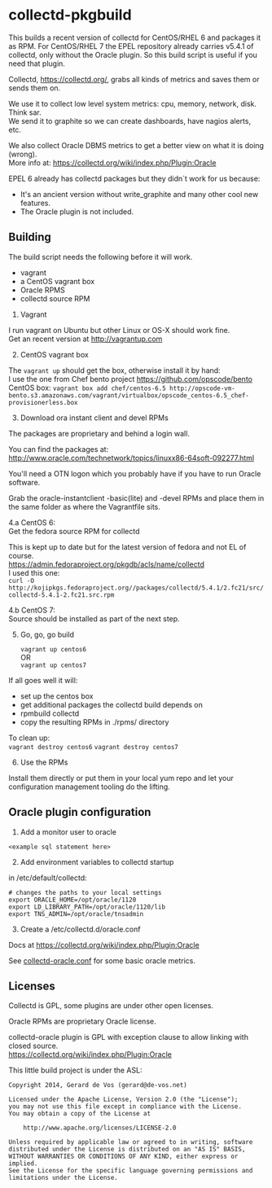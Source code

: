 collectd-pkgbuild
=================

This builds a recent version of collectd for CentOS/RHEL 6 and packages it as RPM. 
For CentOS/RHEL 7 the EPEL repository already carries v5.4.1 of collectd, only without
the Oracle plugin. So this build script is useful if you need that plugin.

Collectd, https://collectd.org/, grabs all kinds of metrics and saves them or sends them on.

We use it to collect low level system metrics: cpu, memory, network, disk. Think sar.  
We send it to graphite so we can create dashboards, have nagios alerts, etc.

We also collect Oracle DBMS metrics to get a better view on what it is doing (wrong).  
More info at: https://collectd.org/wiki/index.php/Plugin:Oracle

EPEL 6 already has collectd packages but they didn´t work for us because:
- It's an ancient version without write_graphite and many other cool new features.
- The Oracle plugin is not included.


Building
--------

The build script needs the following before it will work.
- vagrant
- a CentOS vagrant box
- Oracle RPMS
- collectd source RPM

1. Vagrant

  I run vagrant on Ubuntu but other Linux or OS-X should work fine.  
  Get an recent version at http://vagrantup.com

2. CentOS vagrant box

  The `vagrant up` should get the box, otherwise install it by hand:  
  I use the one from Chef bento project https://github.com/opscode/bento  
  CentOS box:
  `vagrant box add chef/centos-6.5 http://opscode-vm-bento.s3.amazonaws.com/vagrant/virtualbox/opscode_centos-6.5_chef-provisionerless.box`

3. Download ora instant client and devel RPMs

  The packages are proprietary and behind a login wall.

  You can find the packages at:
    http://www.oracle.com/technetwork/topics/linuxx86-64soft-092277.html

  You'll need a OTN logon which you probably have if you have to run Oracle software.

  Grab the oracle-instantclient -basic(lite) and -devel RPMs and place them in the same folder as where the Vagrantfile sits.

4.a CentOS 6:  
  Get the fedora source RPM for collectd

  This is kept up to date but for the latest version of fedora and not EL of course.  
  https://admin.fedoraproject.org/pkgdb/acls/name/collectd  
  I used this one:  
  `curl -O http://kojipkgs.fedoraproject.org//packages/collectd/5.4.1/2.fc21/src/collectd-5.4.1-2.fc21.src.rpm`

4.b CentOS 7:  
  Source should be installed as part of the next step.  

5. Go, go, go build

    `vagrant up centos6`  
    OR  
    `vagrant up centos7`  

  If all goes well it will:
  - set up the centos box
  - get additional packages the collectd build depends on
  - rpmbuild collectd
  - copy the resulting RPMs in ./rpms/ directory

  To clean up:  
    `vagrant destroy centos6`  `vagrant destroy centos7`  

6. Use the RPMs

  Install them directly or put them in your local yum repo and let your configuration management tooling do the lifting.


Oracle plugin configuration
---------------------------

1. Add a monitor user to oracle

  `<example sql statement here>`

2. Add environment variables to collectd startup

  in /etc/default/collectd:
```
# changes the paths to your local settings
export ORACLE_HOME=/opt/oracle/1120
export LD_LIBRARY_PATH=/opt/oracle/1120/lib
export TNS_ADMIN=/opt/oracle/tnsadmin
```    
3. Create a /etc/collectd.d/oracle.conf

  Docs at https://collectd.org/wiki/index.php/Plugin:Oracle  
  
  See [collectd-oracle.conf](collectd-oracle.conf) for some basic oracle metrics.


Licenses
--------

Collectd is GPL, some plugins are under other open licenses. 

Oracle RPMs are proprietary Oracle license.

collectd-oracle plugin is GPL with exception clause to allow linking with closed source.  
https://collectd.org/wiki/index.php/Plugin:Oracle

This little build project is under the ASL:

```
Copyright 2014, Gerard de Vos (gerard@de-vos.net)

Licensed under the Apache License, Version 2.0 (the "License");
you may not use this file except in compliance with the License.
You may obtain a copy of the License at

    http://www.apache.org/licenses/LICENSE-2.0

Unless required by applicable law or agreed to in writing, software
distributed under the License is distributed on an "AS IS" BASIS,
WITHOUT WARRANTIES OR CONDITIONS OF ANY KIND, either express or implied.
See the License for the specific language governing permissions and
limitations under the License.
```
